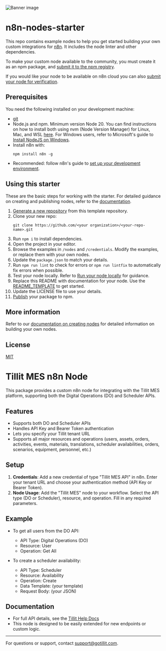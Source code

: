 ![Banner image](https://user-images.githubusercontent.com/10284570/173569848-c624317f-42b1-45a6-ab09-f0ea3c247648.png)

# n8n-nodes-starter

This repo contains example nodes to help you get started building your own custom integrations for [n8n](https://n8n.io). It includes the node linter and other dependencies.

To make your custom node available to the community, you must create it as an npm package, and [submit it to the npm registry](https://docs.npmjs.com/packages-and-modules/contributing-packages-to-the-registry).

If you would like your node to be available on n8n cloud you can also [submit your node for verification](https://docs.n8n.io/integrations/creating-nodes/deploy/submit-community-nodes/).

## Prerequisites

You need the following installed on your development machine:

* [git](https://git-scm.com/downloads)
* Node.js and npm. Minimum version Node 20. You can find instructions on how to install both using nvm (Node Version Manager) for Linux, Mac, and WSL [here](https://github.com/nvm-sh/nvm). For Windows users, refer to Microsoft's guide to [Install NodeJS on Windows](https://docs.microsoft.com/en-us/windows/dev-environment/javascript/nodejs-on-windows).
* Install n8n with:
  ```
  npm install n8n -g
  ```
* Recommended: follow n8n's guide to [set up your development environment](https://docs.n8n.io/integrations/creating-nodes/build/node-development-environment/).

## Using this starter

These are the basic steps for working with the starter. For detailed guidance on creating and publishing nodes, refer to the [documentation](https://docs.n8n.io/integrations/creating-nodes/).

1. [Generate a new repository](https://github.com/n8n-io/n8n-nodes-starter/generate) from this template repository.
2. Clone your new repo:
   ```
   git clone https://github.com/<your organization>/<your-repo-name>.git
   ```
3. Run `npm i` to install dependencies.
4. Open the project in your editor.
5. Browse the examples in `/nodes` and `/credentials`. Modify the examples, or replace them with your own nodes.
6. Update the `package.json` to match your details.
7. Run `npm run lint` to check for errors or `npm run lintfix` to automatically fix errors when possible.
8. Test your node locally. Refer to [Run your node locally](https://docs.n8n.io/integrations/creating-nodes/test/run-node-locally/) for guidance.
9. Replace this README with documentation for your node. Use the [README_TEMPLATE](README_TEMPLATE.md) to get started.
10. Update the LICENSE file to use your details.
11. [Publish](https://docs.npmjs.com/packages-and-modules/contributing-packages-to-the-registry) your package to npm.

## More information

Refer to our [documentation on creating nodes](https://docs.n8n.io/integrations/creating-nodes/) for detailed information on building your own nodes.

## License

[MIT](https://github.com/n8n-io/n8n-nodes-starter/blob/master/LICENSE.md)

# Tillit MES n8n Node

This package provides a custom n8n node for integrating with the Tillit MES platform, supporting both the Digital Operations (DO) and Scheduler APIs.

## Features
- Supports both DO and Scheduler APIs
- Handles API Key and Bearer Token authentication
- Lets you specify your Tillit tenant URL
- Supports all major resources and operations (users, assets, orders, activities, events, materials, translations, scheduler availabilities, orders, scenarios, equipment, personnel, etc.)

## Setup
1. **Credentials**: Add a new credential of type "Tillit MES API" in n8n. Enter your tenant URL and choose your authentication method (API Key or Bearer Token).
2. **Node Usage**: Add the "Tillit MES" node to your workflow. Select the API type (DO or Scheduler), resource, and operation. Fill in any required parameters.

## Example
- To get all users from the DO API:
  - API Type: Digital Operations (DO)
  - Resource: User
  - Operation: Get All

- To create a scheduler availability:
  - API Type: Scheduler
  - Resource: Availability
  - Operation: Create
  - Data Template: (your template)
  - Request Body: (your JSON)

## Documentation
- For full API details, see the [Tillit Help Docs](https://help.tillit.cloud/tillit)
- This node is designed to be easily extended for new endpoints or custom logic.

---

For questions or support, contact [support@gotillit.com](mailto:support@gotillit.com).
